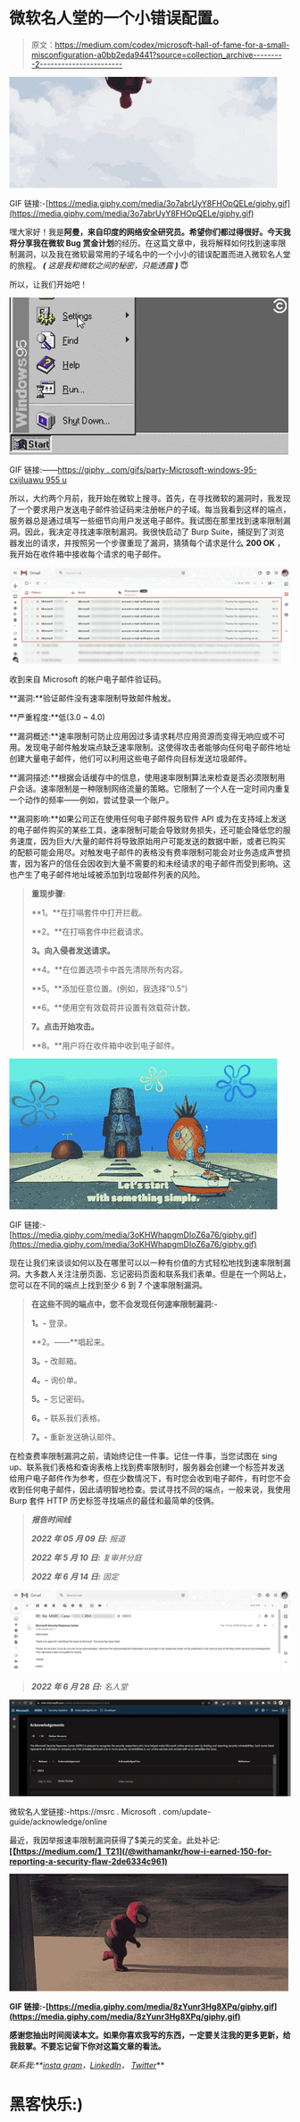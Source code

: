 # 微软名人堂的一个小错误配置。

> 原文：<https://medium.com/codex/microsoft-hall-of-fame-for-a-small-misconfiguration-a0bb2eda9441?source=collection_archive---------2----------------------->

![](img/183437a384b3a99c80fc63f127541a1b.png)

GIF 链接:-[https://media.giphy.com/media/3o7abrUyY8FHOpQELe/giphy.gif](https://media.giphy.com/media/3o7abrUyY8FHOpQELe/giphy.gif)

嘿大家好！我是**阿曼，**来自印度的网络安全研究员。希望你们都过得很好。今天我将分享我在**微软 Bug 赏金计划**的经历。在这篇文章中，我将解释如何找到速率限制漏洞，以及我在微软最常用的子域名中的一个小小的错误配置而进入微软名人堂的旅程。 ***(*** *这是我和微软之间的秘密，只能透露* ***)*** 😇

所以，让我们开始吧！

![](img/8e5236be84565d063dec53615c790791.png)

GIF 链接:——[https://giphy . com/gifs/party-Microsoft-windows-95-cxijluawu 955 u](https://giphy.com/gifs/party-microsoft-windows-95-CXijLuAwu955u)

所以，大约两个月前，我开始在微软上搜寻。首先，在寻找微软的漏洞时，我发现了一个要求用户发送电子邮件验证码来注册帐户的子域。每当我看到这样的端点，服务器总是通过填写一些细节向用户发送电子邮件。我试图在那里找到速率限制漏洞。因此，我决定寻找速率限制漏洞。我很快启动了 Burp Suite，捕捉到了浏览器发出的请求，并按照另一个步骤重现了漏洞，猜猜每个请求是什么 **200 OK** ，我开始在收件箱中接收每个请求的电子邮件。

![](img/9bacc165eed114f6b32e9174f23be252.png)

收到来自 Microsoft 的帐户电子邮件验证码。

**漏洞:**验证邮件没有速率限制导致邮件触发。

**严重程度:**低(3.0 ~ 4.0)

**漏洞概述:**速率限制可防止应用因过多请求耗尽应用资源而变得无响应或不可用。发现电子邮件触发端点缺乏速率限制。这使得攻击者能够向任何电子邮件地址创建大量电子邮件，他们可以利用这些电子邮件向目标发送垃圾邮件。

**漏洞描述:**根据会话缓存中的信息，使用速率限制算法来检查是否必须限制用户会话。速率限制是一种限制网络流量的策略。它限制了一个人在一定时间内重复一个动作的频率——例如，尝试登录一个账户。

**漏洞影响:**如果公司正在使用任何电子邮件服务软件 API 或为在支持域上发送的电子邮件购买的某些工具，速率限制可能会导致财务损失，还可能会降低您的服务速度，因为巨大/大量的邮件将导致原始用户可能发送的数据中断，或者已购买的配额可能会用尽。对触发电子邮件的表格没有费率限制可能会对业务造成声誉损害，因为客户的信任会因收到大量不需要的和未经请求的电子邮件而受到影响。这也产生了电子邮件地址域被添加到垃圾邮件列表的风险。

> **重现步骤:**
> 
> **1。**在打嗝套件中打开拦截。
> 
> **2。**在打嗝套件中拦截请求。
> 
> **3。向入侵者发送请求。**
> 
> **4。**在位置选项卡中首先清除所有内容。
> 
> **5。**添加任意位置。(例如，我选择“0.5”)
> 
> **6。**使用空有效载荷并设置有效载荷计数。
> 
> **7。点击开始攻击。**
> 
> **8。**用户将在收件箱中收到电子邮件。

![](img/98ddcefc345ad894d32df8f40f838779.png)

GIF 链接:-[https://media.giphy.com/media/3oKHWhapgmDIoZ6a76/giphy.gif](https://media.giphy.com/media/3oKHWhapgmDIoZ6a76/giphy.gif)

现在让我们来谈谈如何以及在哪里可以以一种有价值的方式轻松地找到速率限制漏洞。大多数人关注注册页面、忘记密码页面和联系我们表单。但是在一个网站上，您可以在不同的端点上找到至少 6 到 7 个速率限制漏洞。

> **在这些不同的端点中，您不会发现任何速率限制漏洞:-**
> 
> **1。-** 登录。
> 
> **2。——**唱起来。
> 
> **3。-** 改邮箱。
> 
> **4。-** 询价单。
> 
> **5。-** 忘记密码。
> 
> **6。-** 联系我们表格。
> 
> **7。-** 重新发送确认邮件。

在检查费率限制漏洞之前，请始终记住一件事。记住一件事，当您试图在 sing up、联系我们表格和查询表格上找到费率限制时，服务器会创建一个标签并发送给用户电子邮件作为参考，但在少数情况下，有时您会收到电子邮件，有时您不会收到任何电子邮件，因此请明智地检查。尝试寻找不同的端点，一般来说，我使用 Burp 套件 HTTP 历史标签寻找端点的最佳和最简单的伎俩。

> ***报告时间线***
> 
> ***2022 年 05 月 09 日:*** *报道*
> 
> ***2022 年 5 月 10 日:*** *复审并分庭*
> 
> ***2022 年 6 月 14 日:*** *固定*

![](img/6b7184a504196708a7ee3a8ecebb466b.png)

> ***2022 年 6 月 28 日:*** *名人堂*

![](img/28ef952d9e7718fbd6e3ddf2fdc341e8.png)

微软名人堂链接:-https://msrc . Microsoft . com/update-guide/acknowledge/online

最近，我因举报速率限制漏洞获得了$美元的奖金。此处补记:**[【https://medium.com/】T21](/@withamankr/how-i-earned-150-for-reporting-a-security-flaw-2de6334c961)**

**![](img/b7e1284885eb162ea2ecf8f5cd339058.png)**

**GIF 链接:-[https://media.giphy.com/media/8zYunr3Hg8XPq/giphy.gif](https://media.giphy.com/media/8zYunr3Hg8XPq/giphy.gif)**

**感谢您抽出时间阅读本文。如果你喜欢我写的东西，一定要关注我的更多更新，给我鼓掌。不要忘记留下你对这篇文章的看法。**

****联系我:**[*insta gram*](https://www.instagram.com/withamankr/)*，*[*LinkedIn*](https://www.linkedin.com/in/withamankr/)*，* [*Twitter*](https://twitter.com/withamankr)**

# **黑客快乐:)**